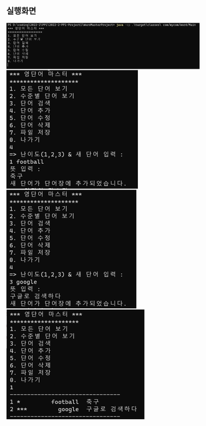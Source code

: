 ## 실행화면

<img src="./PP1_Project1_screenshot1.png">
<img src="./PP1_Project1_screenshot2.png">
<img src="./PP1_Project1_screenshot3.png">
<img src="./PP1_Project1_screenshot4.png">
